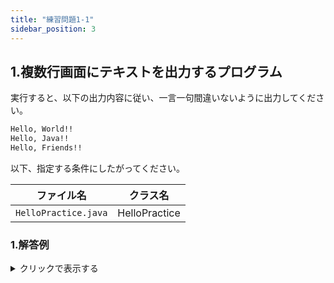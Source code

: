 ```yaml
---
title: "練習問題1-1"
sidebar_position: 3
---
```


## 1.複数行画面にテキストを出力するプログラム

実行すると、以下の出力内容に従い、一言一句間違いないように出力してください。

```bash
Hello, World!!
Hello, Java!!
Hello, Friends!!
```

以下、指定する条件にしたがってください。

| ファイル名 | クラス名 |
|-----|-----------------|
| `HelloPractice.java` | HelloPractice

### 1.解答例

<details><summary>クリックで表示する</summary>
<p>

```java
public class HelloPractice {  // クラス名は大文字小文字を気を付けて間違えないようにしましょう
    public static void main(String[] args) {   // 作成しているクラスを実行する際に呼び出される目印
      System.out.println("Hello, World!!");    // Hello, World!! と出力（末尾で改行）
      System.out.println("Hello, Java!!");     // Hello, Java!! と出力（末尾で改行）
      System.out.println("Hello, Friends!!");  // Hello, Friends!! と出力（末尾で改行）
    }
}
```
</p>
</details>

